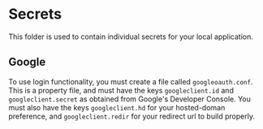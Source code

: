 # Secrets
This folder is used to contain individual secrets for your local application.

## Google
To use login functionality, you must create a file called `googleoauth.conf`.
This is a property file, and must have the keys `googleclient.id` and `googleclient.secret` as obtained from Google's Developer Console.
You must also have the keys `googleclient.hd` for your hosted-doman preference, and `googleclient.redir` for your redirect url to build properly.
